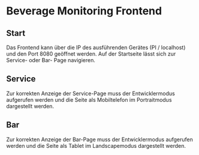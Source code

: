 # Beverage Monitoring Frontend

## Start

Das Frontend kann über die IP des ausführenden Gerätes (PI / localhost) und den Port 8080 geöffnet werden. Auf der Startseite lässt sich zur Service- oder Bar- Page navigieren.

## Service

Zur korrekten Anzeige der Service-Page muss der Entwicklermodus aufgerufen werden und die Seite als Mobiltelefon im Portraitmodus dargestellt werden. 


## Bar

Zur korrekten Anzeige der Bar-Page muss der Entwicklermodus aufgerufen werden und die Seite als Tablet im Landscapemodus dargestellt werden. 
